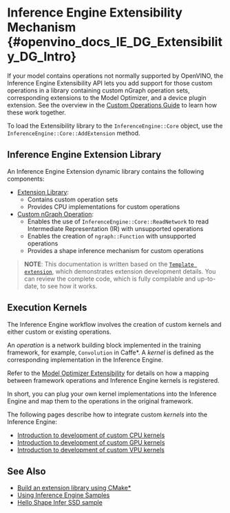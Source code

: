 # Inference Engine Extensibility Mechanism {#openvino_docs_IE_DG_Extensibility_DG_Intro}

If your model contains operations not normally supported by OpenVINO, the Inference Engine Extensibility API lets you add support for those custom operations in a library containing custom nGraph operation sets, corresponding extensions to the Model Optimizer, and a device plugin extension. See the overview in the [Custom Operations Guide](../../HOWTO/Custom_Layers_Guide.md) to learn how these work together.

To load the Extensibility library to the `InferenceEngine::Core` object, use the `InferenceEngine::Core::AddExtension` method.

## Inference Engine Extension Library

An Inference Engine Extension dynamic library contains the following components:

 * [Extension Library](Extension.md):
    - Contains custom operation sets
    - Provides CPU implementations for custom operations
 * [Custom nGraph Operation](AddingNGraphOps.md):
    - Enables the use of `InferenceEngine::Core::ReadNetwork` to read Intermediate Representation (IR) with unsupported
    operations
    - Enables the creation of `ngraph::Function` with unsupported operations
    - Provides a shape inference mechanism for custom operations

> **NOTE**: This documentation is written based on the [`Template extension`](https://github.com/openvinotoolkit/openvino/tree/master/docs/template_extension), which demonstrates extension development details. You can review the complete code, which is fully compilable and up-to-date, to see how it works.

## Execution Kernels

The Inference Engine workflow involves the creation of custom kernels and either custom or existing operations.

An _operation_ is a network building block implemented in the training framework, for example, `Convolution` in Caffe*.
A _kernel_ is defined as the corresponding implementation in the Inference Engine.

Refer to the [Model Optimizer Extensibility](../../MO_DG/prepare_model/customize_model_optimizer/Customize_Model_Optimizer.md)
for details on how a mapping between framework operations and Inference Engine kernels is registered.

In short, you can plug your own kernel implementations into the Inference Engine and map them to the operations in the original framework.

The following pages describe how to integrate custom _kernels_ into the Inference Engine:

 * [Introduction to development of custom CPU kernels](CPU_Kernel.md)
 * [Introduction to development of custom GPU kernels](GPU_Kernel.md)
 * [Introduction to development of custom VPU kernels](VPU_Kernel.md)

## See Also

* [Build an extension library using CMake*](Building.md)
* [Using Inference Engine Samples](../Samples_Overview.md)
* [Hello Shape Infer SSD sample](../../../samples/cpp/hello_reshape_ssd/README.md)
